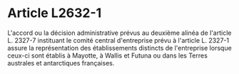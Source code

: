 # Article L2632-1

L'accord ou la décision administrative prévus au deuxième alinéa de l'article L. 2327-7 instituant le comité central d'entreprise prévu à l'article L. 2327-1 assure la représentation des établissements distincts de l'entreprise lorsque ceux-ci sont établis à Mayotte, à Wallis et Futuna ou dans les Terres australes et antarctiques françaises.